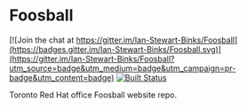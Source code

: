 # Foosball

[![Join the chat at https://gitter.im/Ian-Stewart-Binks/Foosball](https://badges.gitter.im/Ian-Stewart-Binks/Foosball.svg)](https://gitter.im/Ian-Stewart-Binks/Foosball?utm_source=badge&utm_medium=badge&utm_campaign=pr-badge&utm_content=badge)
[![Built Status](https://travis-ci.org/Ian-Stewart-Binks/Foosball.svg?branch=master)](https://travis-ci.org/Ian-Stewart-Binks/Foosball)

Toronto Red Hat office Foosball website repo.
